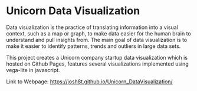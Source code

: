 # Unicorn Data Visualization
Data visualization is the practice of translating information into a visual context, such as a map or graph, to make data easier for the human brain to understand and pull insights from. The main goal of data visualization is to make it easier to identify patterns, trends and outliers in large data sets.

This project creates a Unicorn company startup data visualization which is hosted on Github Pages, features several visualizations implemented using vega-lite in javascript. 

Link to Webpage: https://josh8t.github.io/Unicorn_DataVisualization/
